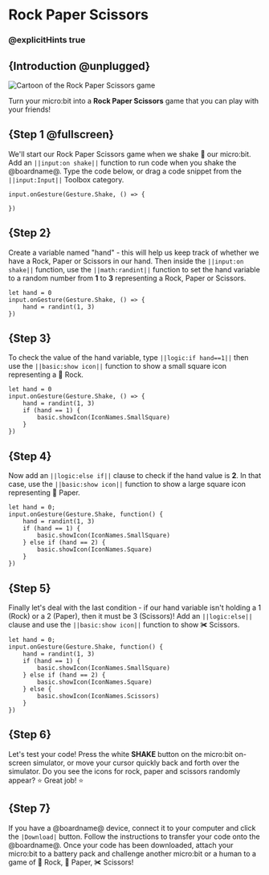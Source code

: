 # Rock Paper Scissors

### @explicitHints true

## {Introduction @unplugged}

![Cartoon of the Rock Paper Scissors game](/static/mb/projects/a4-motion.png)

Turn your micro:bit into a **Rock Paper Scissors** game that you can play with your friends!

## {Step 1 @fullscreen}

We'll start our Rock Paper Scissors game when we shake 👋 our micro:bit. Add an ``||input:on shake||`` function to run code when you shake the @boardname@. Type the code below, or drag a code snippet from the ``||input:Input||`` Toolbox category.

```spy
input.onGesture(Gesture.Shake, () => {

})
```

## {Step 2}

Create a variable named "hand" - this will help us keep track of whether we have a Rock, Paper or Scissors in our hand. Then inside the ``||input:on shake||`` function, use the ``||math:randint||`` function to set the hand variable to a random number from **1** to **3** representing a Rock, Paper or Scissors.

```spy
let hand = 0
input.onGesture(Gesture.Shake, () => {
    hand = randint(1, 3)
})
```

## {Step 3}

To check the value of the hand variable, type ``||logic:if hand==1||`` then use the ``||basic:show icon||`` function to show a small square icon representing a 💎 Rock.

```spy
let hand = 0
input.onGesture(Gesture.Shake, () => {
    hand = randint(1, 3)
    if (hand == 1) {
        basic.showIcon(IconNames.SmallSquare)
    }
})
```

## {Step 4}

Now add an ``||logic:else if||`` clause to check if the hand value is **2**. In that case, use the ``||basic:show icon||`` function to show a large square icon representing 📃 Paper.

```spy
let hand = 0;
input.onGesture(Gesture.Shake, function() {
    hand = randint(1, 3)
    if (hand == 1) {
    	basic.showIcon(IconNames.SmallSquare)
    } else if (hand == 2) {
    	basic.showIcon(IconNames.Square)
    }
})
```

## {Step 5}

Finally let's deal with the last condition - if our hand variable isn't holding a 1 (Rock) or a 2 (Paper), then it must be 3 (Scissors)! Add an ``||logic:else||`` clause and use the ``||basic:show icon||`` function to show ✀ Scissors.

```spy
let hand = 0;
input.onGesture(Gesture.Shake, function() {
    hand = randint(1, 3)
    if (hand == 1) {
    	basic.showIcon(IconNames.SmallSquare)
    } else if (hand == 2) {
    	basic.showIcon(IconNames.Square)
    } else {
    	basic.showIcon(IconNames.Scissors)
    }
})
```

## {Step 6}

Let's test your code! Press the white **SHAKE** button on the micro:bit on-screen simulator, or move your cursor quickly back and forth over the simulator. Do you see the icons for rock, paper and scissors randomly appear?  ⭐ Great job! ⭐

## {Step 7}

If you have a @boardname@ device, connect it to your computer and click the ``|Download|`` button. Follow the instructions to transfer your code onto the @boardname@. Once your code has been downloaded, attach your micro:bit to a battery pack and challenge another micro:bit or a human to a game of 💎 Rock, 📃 Paper, ✀ Scissors!
